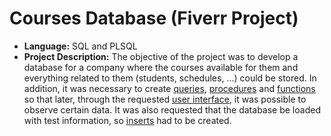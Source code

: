 # Courses Database (Fiverr Project)

* **Language:** SQL and PLSQL
* **Project Description:** The objective of the project was to develop a database for a company where the courses available for them and everything related to them (students, schedules, ...) could be stored. In addition, it was necessary to create [queries](/SQLFiles/queries.sql), [procedures](/SQLFiles/procedures.sql) and [functions](/SQLFiles/functions.sql) so that later, through the requested [user interface](/SQLFiles/userInterface.sql), it was possible to observe certain data. It was also requested that the database be loaded with test information, so [inserts](/SQLFiles/inserts.sql) had to be created.
